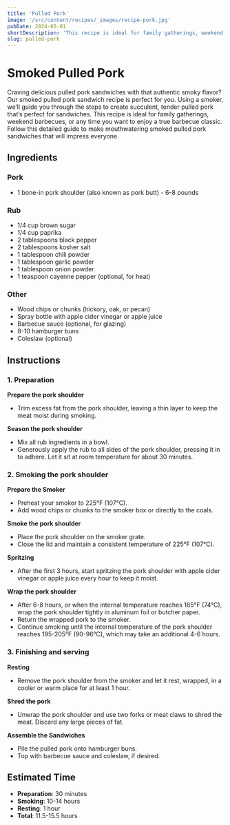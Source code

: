 ```yaml
---
title: 'Pulled Pork'
image: '/src/content/recipes/_images/recipe-pork.jpg'
pubDate: 2024-05-01
shortDescription: 'This recipe is ideal for family gatherings, weekend barbecues, or any time you want to enjoy a true barbecue classic.'
slug: pulled-pork
---
```



# Smoked Pulled Pork

Craving delicious pulled pork sandwiches with that authentic smoky flavor? Our smoked pulled pork sandwich recipe is perfect for you. Using a smoker, we’ll guide you through the steps to create succulent, tender pulled pork that’s perfect for sandwiches. This recipe is ideal for family gatherings, weekend barbecues, or any time you want to enjoy a true barbecue classic. Follow this detailed guide to make mouthwatering smoked pulled pork sandwiches that will impress everyone.


## Ingredients

### Pork

- 1 bone-in pork shoulder (also known as pork butt) - 6-8 pounds

### Rub

- 1/4 cup brown sugar
- 1/4 cup paprika
- 2 tablespoons black pepper
- 2 tablespoons kosher salt
- 1 tablespoon chili powder
- 1 tablespoon garlic powder
- 1 tablespoon onion powder
- 1 teaspoon cayenne pepper (optional, for heat)

### Other

- Wood chips or chunks (hickory, oak, or pecan)
- Spray bottle with apple cider vinegar or apple juice
- Barbecue sauce (optional, for glazing)
- 8-10 hamburger buns
- Coleslaw (optional)


## Instructions

### 1. Preparation

**Prepare the pork shoulder**

- Trim excess fat from the pork shoulder, leaving a thin layer to keep the meat moist during smoking.

**Season the pork shoulder**

- Mix all rub ingredients in a bowl.
- Generously apply the rub to all sides of the pork shoulder, pressing it in to adhere. Let it sit at room temperature for about 30 minutes.


### 2. Smoking the pork shoulder

**Prepare the Smoker**

- Preheat your smoker to 225°F (107°C).
- Add wood chips or chunks to the smoker box or directly to the coals.

**Smoke the pork shoulder**

- Place the pork shoulder on the smoker grate.
- Close the lid and maintain a consistent temperature of 225°F (107°C).

**Spritzing**

- After the first 3 hours, start spritzing the pork shoulder with apple cider vinegar or apple juice every hour to keep it moist.

**Wrap the pork shoulder**

- After 6-8 hours, or when the internal temperature reaches 165°F (74°C), wrap the pork shoulder tightly in aluminum foil or butcher paper.
- Return the wrapped pork to the smoker.
- Continue smoking until the internal temperature of the pork shoulder reaches 195-205°F (90-96°C), which may take an additional 4-6 hours.

### 3. Finishing and serving

**Resting**

- Remove the pork shoulder from the smoker and let it rest, wrapped, in a cooler or warm place for at least 1 hour.

**Shred the pork**

- Unwrap the pork shoulder and use two forks or meat claws to shred the meat. Discard any large pieces of fat.

**Assemble the Sandwiches**

- Pile the pulled pork onto hamburger buns.
- Top with barbecue sauce and coleslaw, if desired.

## Estimated Time

- **Preparation**: 30 minutes
- **Smoking**: 10-14 hours
- **Resting**: 1 hour
- **Total**: 11.5-15.5 hours

